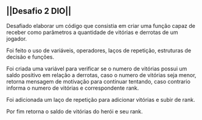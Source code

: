 ## ||Desafio 2 DIO||


Desafiado elaborar um código que consistia em criar uma função capaz de receber como parâmetros a quantidade de vitórias e derrotas de um jogador.

Foi feito o uso de variáveis, operadores, laços de repetição, estruturas de decisão e funções.

Foi criada uma variável para verificar se o numero de vitórias possui um saldo positivo em relação a derrotas, caso o numero de vitórias seja menor, retorna mensagem de motivação para continuar tentando, caso contrario informa o numero de vitórias e correspondente rank. 

Foi adicionada um laço de repetição para adicionar vitórias e subir de rank.

Por fim retorna o saldo de vitórias do herói e seu rank.

